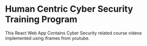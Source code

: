# Human Centric Cyber Security Training Program

This React Web App Contains Cyber Security related course videos implemented using iframes from youtube.


